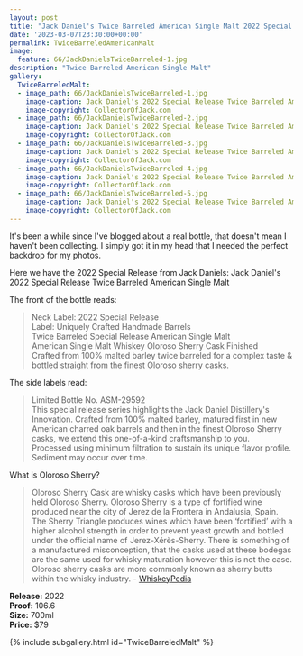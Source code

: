 ```yaml
---
layout: post
title: "Jack Daniel's Twice Barreled American Single Malt 2022 Special Release"
date: '2023-03-07T23:30:00+00:00'
permalink: TwiceBarreledAmericanMalt
image:
  feature: 66/JackDanielsTwiceBarreled-1.jpg
description: "Twice Barreled American Single Malt"
gallery:
  TwiceBarreledMalt:
  - image_path: 66/JackDanielsTwiceBarreled-1.jpg
    image-caption: Jack Daniel's 2022 Special Release Twice Barreled American Single Malt
    image-copyright: CollectorOfJack.com
  - image_path: 66/JackDanielsTwiceBarreled-2.jpg
    image-caption: Jack Daniel's 2022 Special Release Twice Barreled American Single Malt
    image-copyright: CollectorOfJack.com
  - image_path: 66/JackDanielsTwiceBarreled-3.jpg
    image-caption: Jack Daniel's 2022 Special Release Twice Barreled American Single Malt
    image-copyright: CollectorOfJack.com
  - image_path: 66/JackDanielsTwiceBarreled-4.jpg
    image-caption: Jack Daniel's 2022 Special Release Twice Barreled American Single Malt
    image-copyright: CollectorOfJack.com
  - image_path: 66/JackDanielsTwiceBarreled-5.jpg
    image-caption: Jack Daniel's 2022 Special Release Twice Barreled American Single Malt
    image-copyright: CollectorOfJack.com
---
```

It's been a while since I've blogged about a real bottle, that doesn't mean I haven't been collecting. I simply got it in my head that I needed the perfect backdrop for my photos.

Here we have the 2022 Special Release from Jack Daniels: Jack Daniel's 2022 Special Release Twice Barreled American Single Malt

The front of the bottle reads:
> Neck Label: 2022 Special Release  
> Label: Uniquely Crafted Handmade Barrels  
> Twice Barreled Special Release American Single Malt  
> American Single Malt Whiskey Oloroso Sherry Cask Finished  
> Crafted from 100% malted barley twice barreled for a complex taste & bottled straight from the finest Oloroso sherry casks.  


The side labels read:
> Limited Bottle No. ASM-29592  
> This special release series highlights the Jack Daniel Distillery's Innovation. Crafted from 100% malted barley, matured first in new American charred oak barrels and then in the finest Oloroso Sherry casks, we extend this one-of-a-kind craftsmanship to you.  
> Processed using minimum filtration to sustain its unique flavor profile. Sediment may occur over time.  

What is Oloroso Sherry?
>Oloroso Sherry Cask are whisky casks which have been previously held Oloroso Sherry. Oloroso Sherry is a type of fortified wine produced near the city of Jerez de la Frontera in Andalusia, Spain. The Sherry Triangle produces wines which have been ‘fortified’ with a higher alcohol strength in order to prevent yeast growth and bottled under the official name of Jerez-Xérès-Sherry. There is something of a manufactured misconception, that the casks used at these bodegas are the same used for whisky maturation however this is not the case. Oloroso sherry casks are more commonly known as sherry butts within the whisky industry. - [WhiskeyPedia](https://whiskipedia.com/fundamentals/oloroso-sherry-casks/)


**Release:** 2022  
**Proof:** 106.6  
**Size:** 700ml  
**Price:** $79

{% include subgallery.html id="TwiceBarreledMalt" %}
